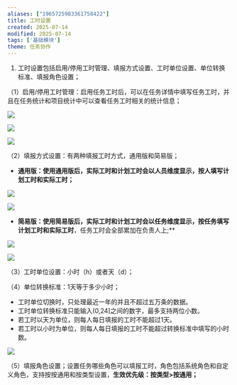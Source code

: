 ```yaml
---
aliases: ["1965725983361758422"]
title: 工时设置
created: 2025-07-14
modified: 2025-07-14
tags: ['基础模块']
theme: 任务协作
---
```


1. 工时设置包括启用/停用工时管理、填报方式设置、工时单位设置、单位转换标准、填报角色设置；

（1）启用/停用工时管理：启用任务工时后，可以在任务详情中填写任务工时，并且在任务统计和项目统计中可以查看任务工时相关的统计信息；

![](https://myhelpdoc.oss-cn-heyuan.aliyuncs.com/mdimages/451502ed12689236445f8df532b6b893.jpg)

![](https://myhelpdoc.oss-cn-heyuan.aliyuncs.com/mdimages/62edec67c175ab68575775ef88b4a725.jpg)

![](https://myhelpdoc.oss-cn-heyuan.aliyuncs.com/mdimages/bb7da53145b3543f6cd1234c8cc747b1.jpg)

（2）填报方式设置：有两种填报工时方式，通用版和简易版；

- **通用版：使用通用版后，实际工时和计划工时会以人员维度显示，按人填写计划工时和实际工时；**

![](https://myhelpdoc.oss-cn-heyuan.aliyuncs.com/mdimages/6187c4f5ef773d724bbcbd6139e5c394.jpg)

![](https://myhelpdoc.oss-cn-heyuan.aliyuncs.com/mdimages/d6bdf7e121681a635a8821753c5d814e.jpg)

- **简易版：使用简易版后，实际工时和计划工时会以任务维度显示，按任务填写计划工时和实际工时**，任务工时会全部累加在负责人上;**

![](https://myhelpdoc.oss-cn-heyuan.aliyuncs.com/mdimages/5d6f46a07036c3daf162ce6b685ea547.jpg)

![](https://myhelpdoc.oss-cn-heyuan.aliyuncs.com/mdimages/6df16c1b3e139a14e4c9ad00feb77974.jpg)

（3）工时单位设置：小时（h）或者天（d）；

（4）单位转换标准：1天等于多少小时；

- 工时单位切换时，只处理最近一年的并且不超过五万条的数据。
- 工时单位转换标准只能输入(0,24]之间的数字，最多支持两位小数。
- 若工时以天为单位，则每人每日填报的工时不能超过1天。
- 若工时以小时为单位，则每人每日填报的工时不能超过转换标准中填写的小时数。

![](https://myhelpdoc.oss-cn-heyuan.aliyuncs.com/mdimages/11efa1796f076f8d942b86eb8de858ca.jpg)

（5）填报角色设置；设置任务哪些角色可以填报工时，角色包括系统角色和自定义角色，支持按按通用和按类型设置，**生效优先级：按类型>按通用；**


